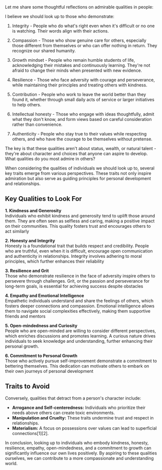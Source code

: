 Let me share some thoughtful reflections on admirable qualities in people:

I believe we should look up to those who demonstrate:

1. Integrity - People who do what's right even when it's difficult or no one is watching. Their words align with their actions.

2. Compassion - Those who show genuine care for others, especially those different from themselves or who can offer nothing in return. They recognize our shared humanity.

3. Growth mindset - People who remain humble students of life, acknowledging their mistakes and continuously learning. They're not afraid to change their minds when presented with new evidence.

4. Resilience - Those who face adversity with courage and perseverance, while maintaining their principles and treating others with kindness.

5. Contribution - People who work to leave the world better than they found it, whether through small daily acts of service or larger initiatives to help others.

6. Intellectual honesty - Those who engage with ideas thoughtfully, admit what they don't know, and form views based on careful consideration rather than convenience.

7. Authenticity - People who stay true to their values while respecting others, and who have the courage to be themselves without pretense.

The key is that these qualities aren't about status, wealth, or natural talent - they're about character and choices that anyone can aspire to develop. What qualities do you most admire in others?

When considering the qualities of individuals we should look up to, several key traits emerge from various perspectives. These traits not only inspire admiration but also serve as guiding principles for personal development and relationships.

## **Key Qualities to Look For**

**1. Kindness and Generosity**  
Individuals who exhibit kindness and generosity tend to uplift those around them. They are often seen as selfless and caring, making a positive impact on their communities. This quality fosters trust and encourages others to act similarly

**2. Honesty and Integrity**  
Honesty is a foundational trait that builds respect and credibility. People who are truthful, even when it is difficult, encourage open communication and authenticity in relationships. Integrity involves adhering to moral principles, which further enhances their reliability

**3. Resilience and Grit**  
Those who demonstrate resilience in the face of adversity inspire others to persevere through challenges. Grit, or the passion and perseverance for long-term goals, is essential for achieving success despite obstacles

**4. Empathy and Emotional Intelligence**  
Empathetic individuals understand and share the feelings of others, which fosters deeper connections and compassion. Emotional intelligence allows them to navigate social complexities effectively, making them supportive friends and mentors

**5. Open-mindedness and Curiosity**  
People who are open-minded are willing to consider different perspectives, which enriches discussions and promotes learning. A curious nature drives individuals to seek knowledge and understanding, further enhancing their personal growth.

**6. Commitment to Personal Growth**  
Those who actively pursue self-improvement demonstrate a commitment to bettering themselves. This dedication can motivate others to embark on their own journeys of personal development

## **Traits to Avoid**

Conversely, qualities that detract from a person's character include:

- **Arrogance and Self-centeredness:** Individuals who prioritize their needs above others can create toxic environments.
- **Manipulation and Cruelty:** These traits undermine trust and respect in relationships.
- **Materialism:** A focus on possessions over values can lead to superficial connections[1][2].

In conclusion, looking up to individuals who embody kindness, honesty, resilience, empathy, open-mindedness, and a commitment to growth can significantly influence our own lives positively. By aspiring to these qualities ourselves, we can contribute to a more compassionate and understanding world.